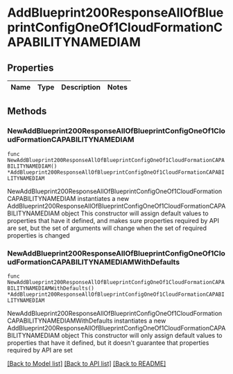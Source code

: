# AddBlueprint200ResponseAllOfBlueprintConfigOneOf1CloudFormationCAPABILITYNAMEDIAM

## Properties

Name | Type | Description | Notes
------------ | ------------- | ------------- | -------------

## Methods

### NewAddBlueprint200ResponseAllOfBlueprintConfigOneOf1CloudFormationCAPABILITYNAMEDIAM

`func NewAddBlueprint200ResponseAllOfBlueprintConfigOneOf1CloudFormationCAPABILITYNAMEDIAM() *AddBlueprint200ResponseAllOfBlueprintConfigOneOf1CloudFormationCAPABILITYNAMEDIAM`

NewAddBlueprint200ResponseAllOfBlueprintConfigOneOf1CloudFormationCAPABILITYNAMEDIAM instantiates a new AddBlueprint200ResponseAllOfBlueprintConfigOneOf1CloudFormationCAPABILITYNAMEDIAM object
This constructor will assign default values to properties that have it defined,
and makes sure properties required by API are set, but the set of arguments
will change when the set of required properties is changed

### NewAddBlueprint200ResponseAllOfBlueprintConfigOneOf1CloudFormationCAPABILITYNAMEDIAMWithDefaults

`func NewAddBlueprint200ResponseAllOfBlueprintConfigOneOf1CloudFormationCAPABILITYNAMEDIAMWithDefaults() *AddBlueprint200ResponseAllOfBlueprintConfigOneOf1CloudFormationCAPABILITYNAMEDIAM`

NewAddBlueprint200ResponseAllOfBlueprintConfigOneOf1CloudFormationCAPABILITYNAMEDIAMWithDefaults instantiates a new AddBlueprint200ResponseAllOfBlueprintConfigOneOf1CloudFormationCAPABILITYNAMEDIAM object
This constructor will only assign default values to properties that have it defined,
but it doesn't guarantee that properties required by API are set


[[Back to Model list]](../README.md#documentation-for-models) [[Back to API list]](../README.md#documentation-for-api-endpoints) [[Back to README]](../README.md)


